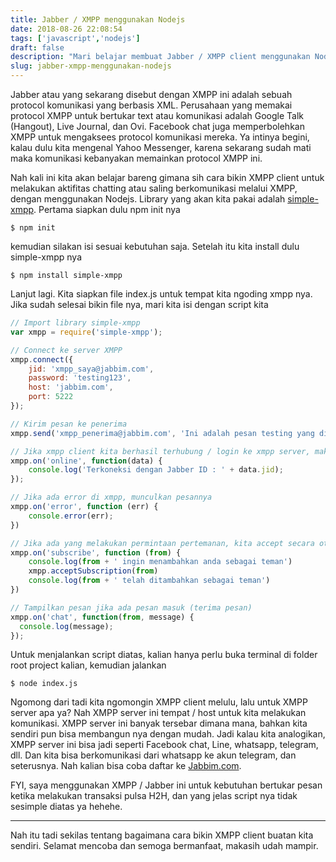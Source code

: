 ```yaml
---
title: Jabber / XMPP menggunakan Nodejs
date: 2018-08-26 22:08:54
tags: ['javascript','nodejs']
draft: false
description: "Mari belajar membuat Jabber / XMPP client menggunakan Nodejs. XMPP ini adalah sebuah protocol komunikasi yang berbasis XML"
slug: jabber-xmpp-menggunakan-nodejs
---
```


Jabber atau yang sekarang disebut dengan XMPP ini adalah sebuah protocol komunikasi yang berbasis XML. Perusahaan yang memakai protocol XMPP untuk bertukar text atau komunikasi adalah Google Talk (Hangout), Live Journal, dan Ovi. Facebook chat juga memperbolehkan XMPP untuk mengaksees protocol komunikasi mereka. Ya intinya begini, kalau dulu kita mengenal Yahoo Messenger, karena sekarang sudah mati maka komunikasi kebanyakan memainkan protocol XMPP ini.

Nah kali ini kita akan belajar bareng gimana sih cara bikin XMPP client untuk melakukan aktifitas chatting atau saling berkomunikasi melalui XMPP, dengan menggunakan Nodejs. Library yang akan kita pakai adalah [simple-xmpp](https://github.com/simple-xmpp/node-simple-xmpp). Pertama siapkan dulu npm init nya

```
$ npm init
```

kemudian silakan isi sesuai kebutuhan saja. Setelah itu kita install dulu simple-xmpp nya

```
$ npm install simple-xmpp
```

Lanjut lagi. Kita siapkan file index.js untuk tempat kita ngoding xmpp nya. Jika sudah selesai bikin file nya, mari kita isi dengan script kita

```javascript
// Import library simple-xmpp
var xmpp = require('simple-xmpp');

// Connect ke server XMPP
xmpp.connect({
	jid: 'xmpp_saya@jabbim.com',
	password: 'testing123',
	host: 'jabbim.com',
	port: 5222
});

// Kirim pesan ke penerima
xmpp.send('xmpp_penerima@jabbim.com', 'Ini adalah pesan testing yang dikirim dari xmpp_saya ke xmpp_penerima', false);

// Jika xmpp client kita berhasil terhubung / login ke xmpp server, maka tampilkan pesan berikut
xmpp.on('online', function(data) {
	console.log('Terkoneksi dengan Jabber ID : ' + data.jid);
});

// Jika ada error di xmpp, munculkan pesannya
xmpp.on('error', function (err) {
	console.error(err);
})

// Jika ada yang melakukan permintaan pertemanan, kita accept secara otomatis
xmpp.on('subscribe', function (from) {
	console.log(from + ' ingin menambahkan anda sebagai teman')
	xmpp.acceptSubscription(from)
	console.log(from + ' telah ditambahkan sebagai teman')
})

// Tampilkan pesan jika ada pesan masuk (terima pesan)
xmpp.on('chat', function(from, message) {
  console.log(message);
});
```

Untuk menjalankan script diatas, kalian hanya perlu buka terminal di folder root project kalian, kemudian jalankan

```
$ node index.js
```

Ngomong dari tadi kita ngomongin XMPP client melulu, lalu untuk XMPP server apa ya? Nah XMPP server ini tempat / host untuk kita melakukan komunikasi. XMPP server ini banyak tersebar dimana mana, bahkan kita sendiri pun bisa membangun nya dengan mudah. Jadi kalau kita analogikan, XMPP server ini bisa jadi seperti Facebook chat, Line, whatsapp, telegram, dll. Dan kita bisa berkomunikasi dari whatsapp ke akun telegram, dan seterusnya. Nah kalian bisa coba daftar ke [Jabbim.com](https://www.jabbim.com/).

FYI, saya menggunakan XMPP / Jabber ini untuk kebutuhan bertukar pesan ketika melakukan transaksi pulsa H2H, dan yang jelas script nya tidak sesimple diatas ya hehehe.

<hr/>

Nah itu tadi sekilas tentang bagaimana cara bikin XMPP client buatan kita sendiri. Selamat mencoba dan semoga bermanfaat, makasih udah mampir.
